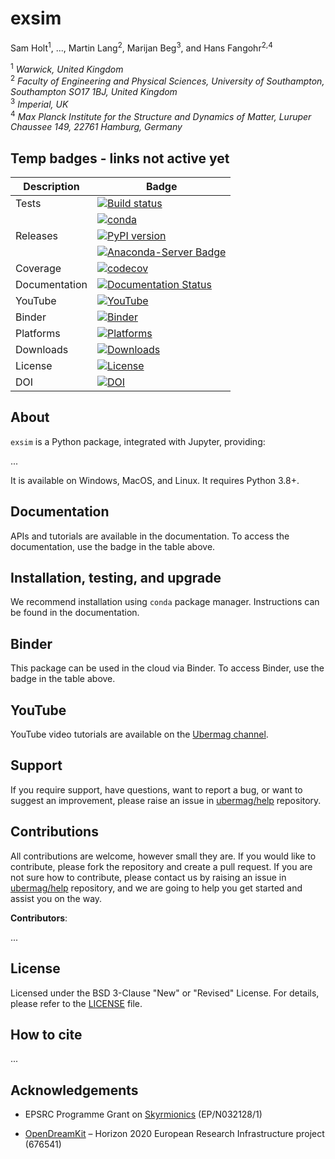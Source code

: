 # exsim
Sam Holt<sup>1</sup>, ..., Martin Lang<sup>2</sup>, Marijan Beg<sup>3</sup>, and Hans Fangohr<sup>2,4</sup>

<sup>1</sup> *Warwick, United Kingdom*  
<sup>2</sup> *Faculty of Engineering and Physical Sciences, University of Southampton, Southampton SO17 1BJ, United Kingdom*  
<sup>3</sup> *Imperial, UK*  
<sup>4</sup> *Max Planck Institute for the Structure and Dynamics of Matter, Luruper Chaussee 149, 22761 Hamburg, Germany*  

## Temp badges - links not active yet

| Description | Badge |
| --- | --- |
| Tests | [![Build status](https://github.com/ubermag/exsim/workflows/workflow/badge.svg)](https://github.com/ubermag/exsim/actions?query=workflow%3Aworkflow) |
|       | [![conda](https://github.com/ubermag/exsim/workflows/conda/badge.svg)](https://github.com/ubermag/exsim/actions?query=workflow%3Aconda) |
| Releases | [![PyPI version](https://badge.fury.io/py/exsim.svg)](https://badge.fury.io/py/exsim) |
|          | [![Anaconda-Server Badge](https://anaconda.org/conda-forge/exsim/badges/version.svg)](https://anaconda.org/conda-forge/exsim) |
| Coverage | [![codecov](https://codecov.io/gh/ubermag/exsim/branch/master/graph/badge.svg?token=hcK4fofmrL)](https://codecov.io/gh/ubermag/exsim) |
| Documentation | [![Documentation Status](https://readthedocs.org/projects/exsim/badge/?version=latest)](https://exsim.readthedocs.io/en/latest/?badge=latest) |
| YouTube | [![YouTube](https://img.shields.io/badge/YouTube-ubermag-blue)](https://www.youtube.com/channel/UC7MSqVQSMFV42R1jAYmKGLg) |
| Binder | [![Binder](https://mybinder.org/badge_logo.svg)](https://mybinder.org/v2/gh/ubermag/exsim/HEAD?urlpath=lab/tree/docs/ipynb/index.ipynb) |
| Platforms | [![Platforms](https://anaconda.org/conda-forge/discretisedfield/badges/platforms.svg)](https://anaconda.org/conda-forge/discretisedfield) |
| Downloads | [![Downloads](https://anaconda.org/conda-forge/discretisedfield/badges/downloads.svg)](https://anaconda.org/conda-forge/discretisedfield) |
| License | [![License](https://img.shields.io/badge/License-BSD%203--Clause-blue.svg)](https://opensource.org/licenses/BSD-3-Clause) |
| DOI | [![DOI](https://zenodo.org/badge/67028400.svg)](https://zenodo.org/badge/latestdoi/67028400) |

## About

`exsim` is a Python package, integrated with Jupyter, providing:

...

It is available on Windows, MacOS, and Linux. It requires Python 3.8+.

## Documentation

APIs and tutorials are available in the documentation. To access the documentation, use the badge in the table above.

## Installation, testing, and upgrade

We recommend installation using `conda` package manager. Instructions can be found in the documentation.

## Binder

This package can be used in the cloud via Binder. To access Binder, use the badge in the table above.

## YouTube

YouTube video tutorials are available on the [Ubermag channel](https://www.youtube.com/channel/UC7MSqVQSMFV42R1jAYmKGLg).

## Support

If you require support, have questions, want to report a bug, or want to suggest an improvement, please raise an issue in [ubermag/help](https://github.com/ubermag/help) repository.

## Contributions

All contributions are welcome, however small they are. If you would like to contribute, please fork the repository and create a pull request. If you are not sure how to contribute, please contact us by raising an issue in [ubermag/help](https://github.com/ubermag/help) repository, and we are going to help you get started and assist you on the way.

**Contributors**:

...

## License

Licensed under the BSD 3-Clause "New" or "Revised" License. For details, please refer to the [LICENSE](LICENSE) file.

## How to cite

...

## Acknowledgements

- EPSRC Programme Grant on [Skyrmionics](http://www.skyrmions.ac.uk) (EP/N032128/1)

- [OpenDreamKit](http://opendreamkit.org/) – Horizon 2020 European Research Infrastructure project (676541)
